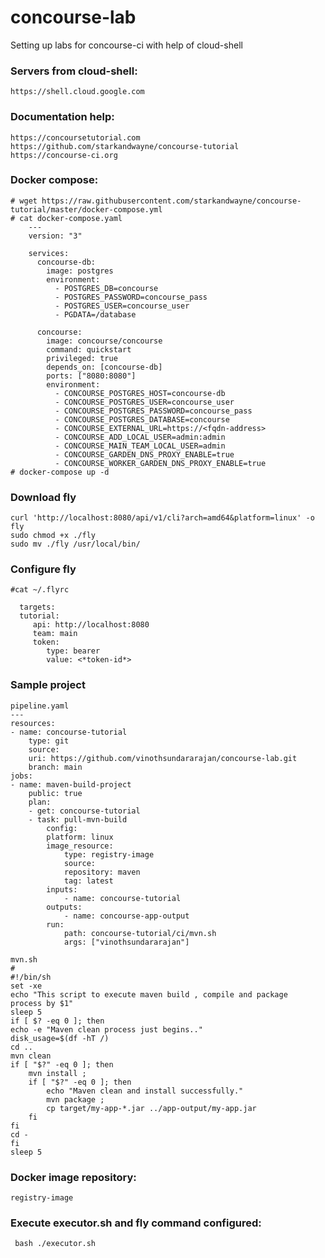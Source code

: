 # concourse-lab
Setting up labs for concourse-ci with help of cloud-shell

### Servers from cloud-shell:
    https://shell.cloud.google.com
  
### Documentation help:
    https://concoursetutorial.com
    https://github.com/starkandwayne/concourse-tutorial
    https://concourse-ci.org

 ### Docker compose:
    # wget https://raw.githubusercontent.com/starkandwayne/concourse-tutorial/master/docker-compose.yml
    # cat docker-compose.yaml 
        ---
        version: "3"

        services:
          concourse-db:
            image: postgres
            environment:
              - POSTGRES_DB=concourse
              - POSTGRES_PASSWORD=concourse_pass
              - POSTGRES_USER=concourse_user
              - PGDATA=/database

          concourse:
            image: concourse/concourse
            command: quickstart
            privileged: true
            depends_on: [concourse-db]
            ports: ["8080:8080"]
            environment:
              - CONCOURSE_POSTGRES_HOST=concourse-db
              - CONCOURSE_POSTGRES_USER=concourse_user
              - CONCOURSE_POSTGRES_PASSWORD=concourse_pass
              - CONCOURSE_POSTGRES_DATABASE=concourse
              - CONCOURSE_EXTERNAL_URL=https://<fqdn-address>
              - CONCOURSE_ADD_LOCAL_USER=admin:admin
              - CONCOURSE_MAIN_TEAM_LOCAL_USER=admin
              - CONCOURSE_GARDEN_DNS_PROXY_ENABLE=true
              - CONCOURSE_WORKER_GARDEN_DNS_PROXY_ENABLE=true
    # docker-compose up -d
  

 ### Download fly 
    curl 'http://localhost:8080/api/v1/cli?arch=amd64&platform=linux' -o fly   
    sudo chmod +x ./fly
    sudo mv ./fly /usr/local/bin/
 ### Configure fly
    #cat ~/.flyrc 

      targets:
      tutorial:
         api: http://localhost:8080
         team: main
         token:
            type: bearer
            value: <*token-id*>

 ### Sample project
    pipeline.yaml
    ---
    resources:
    - name: concourse-tutorial
        type: git
        source:
        uri: https://github.com/vinothsundararajan/concourse-lab.git
        branch: main
    jobs:
    - name: maven-build-project
        public: true
        plan:
        - get: concourse-tutorial
        - task: pull-mvn-build
            config:
            platform: linux
            image_resource:
                type: registry-image
                source: 
                repository: maven
                tag: latest
            inputs:
                - name: concourse-tutorial
            outputs:
                - name: concourse-app-output
            run:
                path: concourse-tutorial/ci/mvn.sh
                args: ["vinothsundararajan"]

    mvn.sh
    #
    #!/bin/sh
    set -xe 
    echo "This script to execute maven build , compile and package  process by $1"
    sleep 5
    if [ $? -eq 0 ]; then
    echo -e "Maven clean process just begins.."
    disk_usage=$(df -hT /)
    cd ..
    mvn clean
    if [ "$?" -eq 0 ]; then
        mvn install ; 
        if [ "$?" -eq 0 ]; then
            echo "Maven clean and install successfully."
            mvn package ;
            cp target/my-app-*.jar ../app-output/my-app.jar
        fi
    fi
    cd -
    fi
    sleep 5

 ### Docker image repository:
    registry-image

 ### Execute executor.sh and fly command configured:
     bash ./executor.sh

